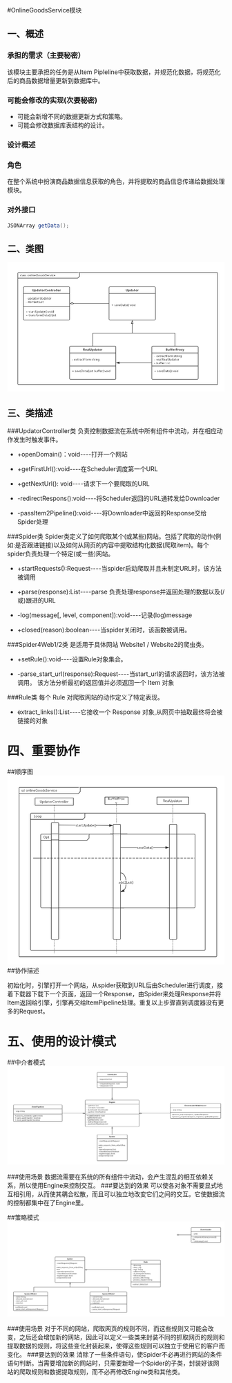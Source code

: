 #OnlineGoodsService模块
## 一、概述 ##

### 承担的需求（主要秘密） ###
  该模块主要承担的任务是从Item Pipleline中获取数据，并规范化数据，将规范化后的商品数据增量更新到数据库中。
  
### 可能会修改的实现(次要秘密) ###
* 可能会新增不同的数据更新方式和策略。
* 可能会修改数据库表结构的设计。

### 设计概述 ###



### 角色 ###
在整个系统中扮演商品数据信息获取的角色，并将提取的商品信息传递给数据处理模块。


### 对外接口 ###
```java
JSONArray getData();
```
## 二、类图 ##

![](/assets/dtj/OnlineGoodsService类图1.png)



## 三、类描述 ##

###UpdatorController类
负责控制数据流在系统中所有组件中流动，并在相应动作发生时触发事件。    

* +openDomain()：void----打开一个网站  

* +getFirstUrl():void----在Scheduler调度第一个URL  

* +getNextUrl(): void----请求下一个要爬取的URL  

* -redirectRespons():void----将Scheduler返回的URL通转发给Downloader

* -passItem2Pipeline():void----将Downloader中返回的Response交给Spider处理

###Spider类
Spider类定义了如何爬取某个(或某些)网站。包括了爬取的动作(例如:是否跟进链接)以及如何从网页的内容中提取结构化数据(爬取item)。每个spider负责处理一个特定(或一些)网站。  
 
* +startRequests():Request----当spider启动爬取并且未制定URL时，该方法被调用  
 
* +parse(response):List----parse 负责处理response并返回处理的数据以及(/或)跟进的URL  

* -log(message[, level, component]):void----记录(log)message  

* +closed(reason):boolean----当spider关闭时，该函数被调用。    

###Spider4Web1/2类
是适用于具体网站 Website1 / Website2的爬虫类。  

* +setRule():void----设置Rule对象集合。  

* -parse_start_url(response):Request----当start_url的请求返回时，该方法被调用。 该方法分析最初的返回值并必须返回一个 Item 对象    

###Rule类
 每个 Rule 对爬取网站的动作定义了特定表现。  
 * extract_links():List----它接收一个 Response 对象,从网页中抽取最终将会被链接的对象
 
 

# 四、重要协作 #
##顺序图
![](/assets/dtj/OnlineGoodsService顺序图.png)
##协作描述

初始化时，引擎打开一个网站，从spider获取到URL后由Scheduler进行调度，接着下载器下载下一个页面，返回一个Response，由Spider来处理Response并将Item返回给引擎，引擎再交给ItemPipeline处理。重复以上步骤直到调度器没有更多的Request。


# 五、使用的设计模式 
##中介者模式
![](/assets/dtj/中介者模式.png)

###使用场景
数据流需要在系统的所有组件中流动，会产生混乱的相互依赖关系，所以使用Engine来控制交互。
###要达到的效果
可以使各对象不需要显式地互相引用，从而使其耦合松散，而且可以独立地改变它们之间的交互。它使数据流的控制都集中在了Engine里。  

##策略模式
![](/assets/dtj/策略模式.png)

###使用场景
对于不同的网站，爬取网页的规则不同，而这些规则又可能会改变，之后还会增加新的网站，因此可以定义一些类来封装不同的抓取网页的规则和提取数据的规则，将这些变化封装起来，使得这些规则可以独立于使用它的客户而变化。
###要达到的效果
消除了一些条件语句，使Spider不必再进行网站的条件语句判断。当需要增加新的网站时，只需要新增一个Spider的子类，封装好该网站的爬取规则和数据提取规则，而不必再修改Engine类和其他类。


























